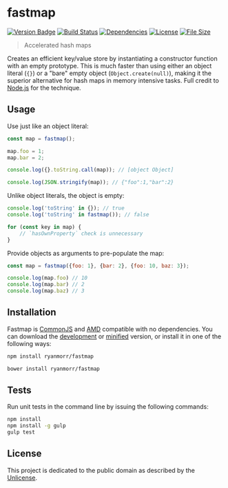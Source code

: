 # fastmap

[![Version Badge][version-image]][project-url]
[![Build Status][build-image]][build-url]
[![Dependencies][dependencies-image]][project-url]
[![License][license-image]][license-url]
[![File Size][file-size-image]][project-url]

> Accelerated hash maps

Creates an efficient key/value store by instantiating a constructor function with an empty prototype. This is much faster than using either an object literal (`{}`) or a "bare" empty object (`Object.create(null)`), making it the superior alternative for hash maps in memory intensive tasks. Full credit to [Node.js](https://github.com/nodejs/node/blob/983775d457a8022c271488a9eaac56caf8944aed/lib/events.js#L5) for the technique.

## Usage

Use just like an object literal:

``` javascript
const map = fastmap();

map.foo = 1;
map.bar = 2;

console.log({}.toString.call(map)); // [object Object]

console.log(JSON.stringify(map)); // {"foo":1,"bar":2}
```

Unlike object literals, the object is empty:

``` javascript
console.log('toString' in {}); // true
console.log('toString' in fastmap()); // false

for (const key in map) {
    // `hasOwnProperty` check is unnecessary
}
```

Provide objects as arguments to pre-populate the map:

``` javascript
const map = fastmap({foo: 1}, {bar: 2}, {foo: 10, baz: 3});

console.log(map.foo) // 10
console.log(map.bar) // 2
console.log(map.baz) // 3
```

## Installation

Fastmap is [CommonJS](http://www.commonjs.org/) and [AMD](https://github.com/amdjs/amdjs-api/wiki/AMD) compatible with no dependencies. You can download the [development](http://github.com/ryanmorr/fastmap/raw/master/dist/fastmap.js) or [minified](http://github.com/ryanmorr/fastmap/raw/master/dist/fastmap.min.js) version, or install it in one of the following ways:

``` sh
npm install ryanmorr/fastmap

bower install ryanmorr/fastmap
```

## Tests

Run unit tests in the command line by issuing the following commands:

``` sh
npm install
npm install -g gulp
gulp test
```

## License

This project is dedicated to the public domain as described by the [Unlicense](http://unlicense.org/).

[project-url]: https://github.com/ryanmorr/fastmap
[version-image]: https://badge.fury.io/gh/ryanmorr%2Ffastmap.svg
[build-url]: https://travis-ci.org/ryanmorr/fastmap
[build-image]: https://travis-ci.org/ryanmorr/fastmap.svg
[dependencies-image]: https://david-dm.org/ryanmorr/fastmap.svg
[license-image]: https://img.shields.io/badge/license-Unlicense-blue.svg
[license-url]: UNLICENSE
[file-size-image]: https://badge-size.herokuapp.com/ryanmorr/fastmap/master/dist/fastmap.min.js.svg?color=blue&label=file%20size